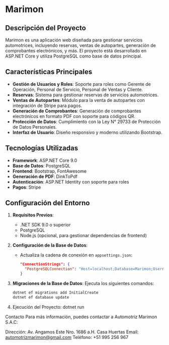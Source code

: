 # Marimon

## Descripción del Proyecto

Marimon es una aplicación web diseñada para gestionar servicios automotrices, incluyendo reservas, ventas de autopartes, generación de comprobantes electrónicos, y más. El proyecto está desarrollado en ASP.NET Core y utiliza PostgreSQL como base de datos principal.

## Características Principales

- **Gestión de Usuarios y Roles**: Soporte para roles como Gerente de Operación, Personal de Servicio, Personal de Ventas y Cliente.
- **Reservas**: Sistema para gestionar reservas de servicios automotrices.
- **Ventas de Autopartes**: Módulo para la venta de autopartes con integración de Stripe para pagos.
- **Generación de Comprobantes**: Generación de comprobantes electrónicos en formato PDF con soporte para códigos QR.
- **Protección de Datos**: Cumplimiento con la Ley N° 29733 de Protección de Datos Personales.
- **Interfaz de Usuario**: Diseño responsivo y moderno utilizando Bootstrap.

## Tecnologías Utilizadas

- **Framework**: ASP.NET Core 9.0
- **Base de Datos**: PostgreSQL
- **Frontend**: Bootstrap, FontAwesome
- **Generación de PDF**: DinkToPdf
- **Autenticación**: ASP.NET Identity con soporte para roles
- **Pagos**: Stripe

## Configuración del Entorno

1. **Requisitos Previos**:
   - .NET SDK 9.0 o superior
   - PostgreSQL
   - Node.js (opcional, para gestionar dependencias de frontend)

2. **Configuración de la Base de Datos**:
   - Actualiza la cadena de conexión en `appsettings.json`:
     ```json
     "ConnectionStrings": {
       "PostgreSQLConnection": "Host=localhost;Database=Marimon;Username=tu_usuario;Password=tu_contraseña"
     }
     ```

3. **Migraciones de la Base de Datos**:
   Ejecuta los siguientes comandos:
   ```bash
   dotnet ef migrations add InitialCreate
   dotnet ef database update
4. Ejecución del Proyecto:
dotnet run


Contacto
Para más información, puedes contactar a Automotriz Marimon S.A.C:

Dirección: Av. Angamos Este Nro. 1686 a.H. Casa Huertas
Email: automotrizmarimon@gmail.com
Teléfono: +51 995 256 967
